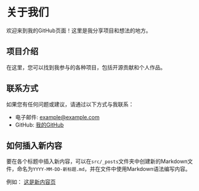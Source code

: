 # 关于我们

欢迎来到我的GitHub页面！这里是我分享项目和想法的地方。

## 项目介绍

在这里，您可以找到我参与的各种项目，包括开源贡献和个人作品。

## 联系方式

如果您有任何问题或建议，请通过以下方式与我联系：

- 电子邮件: example@example.com
- GitHub: [我的GitHub](https://github.com/yourusername)

## 如何插入新内容

要在各个标题中插入新内容，可以在`src/_posts`文件夹中创建新的Markdown文件，命名为`YYYY-MM-DD-新标题.md`，并在文件中使用Markdown语法编写内容。

例如：
[这是新内容页](./_posts/2024-01-01-hello-world.md)